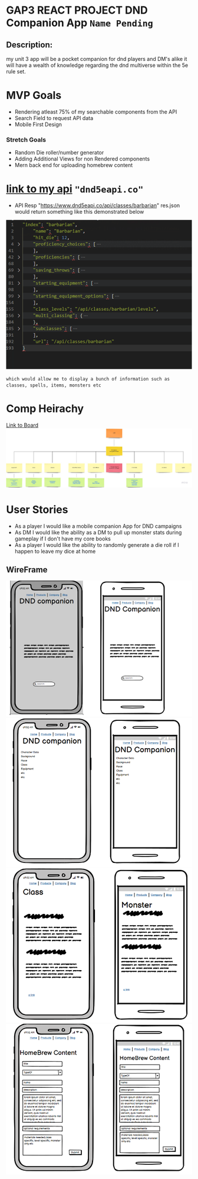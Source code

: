 ﻿# GAP3 REACT PROJECT DND Companion App  `Name Pending`
## Description: 
my unit 3 app will be 
a pocket companion for dnd players and DM's alike 
it will have a wealth of knowledge 
regarding the dnd multiverse within the 5e rule set.
# MVP Goals
- Rendering atleast 75% of my searchable components from the API
- Search Field to request API data
- Mobile First Design
### Stretch Goals
- Random Die roller/number generator
- Adding Additional Views for non Rendered components
- Mern back end for uploading homebrew content

# [link to my api](https://www.dnd5eapi.co/) `"dnd5eapi.co"`
- API Resp "https://www.dnd5eapi.co/api/classes/barbarian" 
res.json would return something like this demonstrated below


![res](images/dndapi.png)


`which would allow me to display a bunch of information such as classes, spells, items, monsters etc`
# Comp Heirachy
[Link to Board](https://miro.com/app/board/uXjVONjQ4Z8=/?invite_link_id=526593467844)
![Compy Heirachy](images/GAP3CompHeirahy.jpg)
# User Stories
 - As a player I would like a mobile companion App for DND campaigns
 - As DM I would like the ability as a DM to pull up monster stats during gameplay if I don't have my core books
 - As a player I would like the ability to randomly generate a die roll if I happen to leave my dice at home

## WireFrame
![wireframe homepage](images/wireframe1.png)
![index route](images/wireframe2.png)
![display pages](images/wireframe3.png)
![possible homebrew create](images/wireframe4.png)


